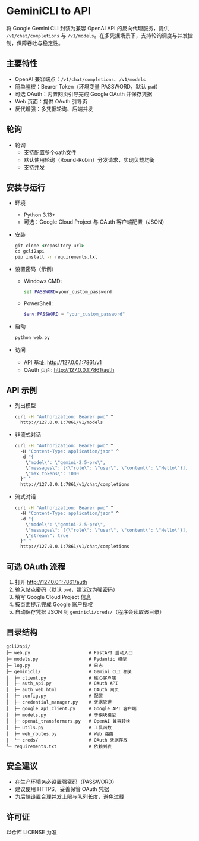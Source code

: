 # GeminiCLI to API

将 Google Gemini CLI 封装为兼容 OpenAI API 的反向代理服务，提供 `/v1/chat/completions` 与 `/v1/models`。在多凭据场景下，支持轮询调度与并发控制，保障吞吐与稳定性。

## 主要特性

- OpenAI 兼容端点：`/v1/chat/completions`、`/v1/models`
- 简单鉴权：Bearer Token（环境变量 PASSWORD，默认 `pwd`）
- 可选 OAuth：内置网页引导完成 Google OAuth 并保存凭据
- Web 页面：提供 OAuth 引导页
- 反代增强：多凭据轮询、后端并发

## 轮询

- 轮询
  - 支持配置多个oath文件
  - 默认使用轮询（Round-Robin）分发请求，实现负载均衡
  - 支持并发

## 安装与运行

- 环境
  - Python 3.13+
  - 可选：Google Cloud Project 与 OAuth 客户端配置（JSON）

- 安装
  ```bat
  git clone <repository-url>
  cd gcli2api
  pip install -r requirements.txt
  ```

- 设置密码（示例）
  - Windows CMD:
    ```bat
    set PASSWORD=your_custom_password
    ```
  - PowerShell:
    ```powershell
    $env:PASSWORD = "your_custom_password"
    ```

- 启动
  ```bat
  python web.py
  ```

- 访问
  - API 基址: http://127.0.0.1:7861/v1
  - OAuth 页面: http://127.0.0.1:7861/auth

## API 示例

- 列出模型
  ```bat
  curl -H "Authorization: Bearer pwd" ^
    http://127.0.0.1:7861/v1/models
  ```

- 非流式对话
  ```bat
  curl -H "Authorization: Bearer pwd" ^
    -H "Content-Type: application/json" ^
    -d "{
      \"model\": \"gemini-2.5-pro\",
      \"messages\": [{\"role\": \"user\", \"content\": \"Hello\"}],
      \"max_tokens\": 1000
    }" ^
    http://127.0.0.1:7861/v1/chat/completions
  ```

- 流式对话
  ```bat
  curl -H "Authorization: Bearer pwd" ^
    -H "Content-Type: application/json" ^
    -d "{
      \"model\": \"gemini-2.5-pro\",
      \"messages\": [{\"role\": \"user\", \"content\": \"Hello\"}],
      \"stream\": true
    }" ^
    http://127.0.0.1:7861/v1/chat/completions
  ```

## 可选 OAuth 流程

1. 打开 http://127.0.0.1:7861/auth
2. 输入站点密码（默认 `pwd`，建议改为强密码）
3. 填写 Google Cloud Project 信息
4. 按页面提示完成 Google 账户授权
5. 自动保存凭据 JSON 到 `geminicli/creds/`（程序会读取该目录）

## 目录结构

```
gcli2api/
├─ web.py                      # FastAPI 启动入口
├─ models.py                   # Pydantic 模型
├─ log.py                      # 日志
├─ geminicli/                  # Gemini CLI 相关
│  ├─ client.py                # 核心客户端
│  ├─ auth_api.py              # OAuth API
│  ├─ auth_web.html            # OAuth 网页
│  ├─ config.py                # 配置
│  ├─ credential_manager.py    # 凭据管理
│  ├─ google_api_client.py     # Google API 客户端
│  ├─ models.py                # 子模块模型
│  ├─ openai_transformers.py   # OpenAI 兼容转换
│  ├─ utils.py                 # 工具函数
│  ├─ web_routes.py            # Web 路由
│  └─ creds/                   # OAuth 凭据存放
└─ requirements.txt            # 依赖列表
```

## 安全建议

- 在生产环境务必设置强密码（PASSWORD）
- 建议使用 HTTPS，妥善保管 OAuth 凭据
- 为后端设置合理并发上限与队列长度，避免过载

## 许可证

以仓库 LICENSE 为准
